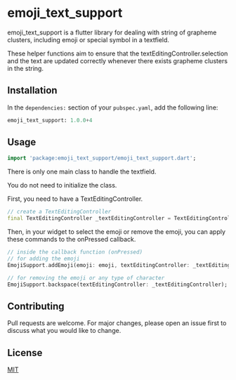 # emoji_text_support

emoji_text_support is a flutter library for dealing with string of grapheme clusters, including emoji or special symbol in a textfield.

These helper functions aim to ensure that the textEditingController.selection and the text are updated correctly whenever there exists grapheme clusters in the string.

## Installation

In the ```dependencies:``` section of your ```pubspec.yaml```, add the following line:

```python
emoji_text_support: 1.0.0+4
```


## Usage

```dart
import 'package:emoji_text_support/emoji_text_support.dart';
```
There is only one main class to handle the textfield.

You do not need to initialize the class.

First, you need to have a TextEditingController.

```dart
// create a TextEditingController
final TextEditingController _textEditingController = TextEditingController();
```
Then, in your widget to select the emoji or remove the emoji, you can apply these commands to the onPressed callback.
```dart
// inside the callback function (onPressed)
// for adding the emoji
EmojiSupport.addEmoji(emoji: emoji, textEditingController: _textEditingController);

// for removing the emoji or any type of character
EmojiSupport.backspace(textEditingController: _textEditingController);

```


## Contributing
Pull requests are welcome. For major changes, please open an issue first to discuss what you would like to change.

## License
[MIT](https://choosealicense.com/licenses/mit/)
